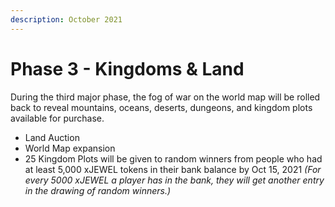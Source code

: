 ```yaml
---
description: October 2021
---
```


# Phase 3 - Kingdoms & Land

During the third major phase, the fog of war on the world map will be rolled back to reveal mountains, oceans, deserts, dungeons, and kingdom plots available for purchase.

* Land Auction
* World Map expansion
* 25 Kingdom Plots will be given to random winners from people who had at least 5,000 xJEWEL tokens in their bank balance by Oct 15, 2021 _\(For every 5000 xJEWEL a player has in the bank, they will get another entry in the drawing of random winners.\)_

